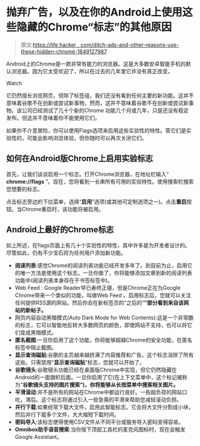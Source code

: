 # 抛弃广告，以及在你的Android上使用这些隐藏的Chrome“标志”的其他原因

> 原文:[https://life hacker . com/ditch-ads-and-other-reasons-use-these-hidden-chrome-1849127987](https://lifehacker.com/ditch-ads-and-other-reasons-to-use-these-hidden-chrome-1849127987)

Android上的Chrome是一款非常有能力的浏览器。这是大多数安卓智能手机的默认浏览器。因为它太受欢迎了，所以在过去的几年里它并没有真正改变。

Watch

它仍然擅长浏览网页，但除了标签组，我们还没有看到任何主要的新功能。这并不意味着谷歌不在创新或尝试新事物，然而，这并不意味着谷歌不在创新或尝试新事物。该公司已经测试了几十个新的Chrome 功能几个月或几年，只是还没有稳定发布。但这并不意味着你不能使用它们。

如果你不介意冒险，你可以使用Flags选项来启用这些实验性的特性。答它们是实验性的，可能会影响浏览体验，但你随时可以再次关闭它们。

## 如何在Android版Chrome上启用实验标志

首先，让我们谈谈启用一个标志。打开Chrome浏览器，在地址栏输入“ **chrome://flags** ”。现在，您将看到一长串所有可用的实验特性。使用搜索栏搜索您想要的标志。

点击标志旁边的下拉菜单，选择“**启用**”选项(或其他可定制选项之一)。点击**重启**按钮。当Chrome重启时，该功能将被启用。

## Android上最好的Chrome标志

如上所述，在flags页面上有几十个实验性的特性，其中许多是为开发者设计的。尽管如此，仍有不少宝石将为任何用户添加新功能。

*   **阅读列表**:感觉Chrome的阅读列表功能已经开发多年了。到目前为止，启用它的唯一方法是使用这个标志。一旦你做了，你将能够添加文章到新的阅读列表功能中(阅读列表本身存在于书签标签中)。
*   Web Feed : Google Reader早已寿终正寝，但是Chrome正在为Google Chrome带来一个类似的功能，叫做Web Feed 。启用标志后，您就可以关注任何提供RSS源的网站。然后你会在新标签页的“之后的“**”部分看到来自该网站的新帖子。**
*   网页内容自动黑暗模式(Auto Dark Mode for Web Contents):这是一个非常酷的标志，它可以智能地反转大多数网页的颜色，即使网站不支持，也可以将它们变成黑暗模式。
*   **匿名截图**:一旦你启用了这个功能，你将能够超越Chrome的安全功能，在匿名标签中阻止截图。
*   **显示查询磁贴**:谷歌的主页越来越挤满了内容推荐和广告。这个标志消除了所有这些。只需禁用“**显示查询磁贴**”标志，您就可以开始了。
*   **谷歌镜头**:谷歌镜头功能已经在桌面版Chrome中实现，但它仍然隐藏在Android的一面旗帜后面。一旦你启用了它(在上下文菜单中，这个标记被称为“**谷歌镜头支持的图片搜索”)，你将能够从长按菜单中搜索相关图片。**
*   **平滑滚动**:并不是所有的网站在Chrome中都运行良好。一些超负荷的网站口吃，滞后。这个标志将通过引入一些急需的平滑来帮助您减轻滚动负担。
*   **并行下载**:如果经常下载大文件，启用此智能标志。它会将大文件分割成小块，然后并行下载多个文件，大大缩短下载时间。
*   **密码导入**:该标志使得使用CSV文件从不同平台或服务导入密码变得容易。
*   **Omnibox助手语音搜索**:当你按下顶部工具栏的麦克风图标时，现在会触发Google Assistant。